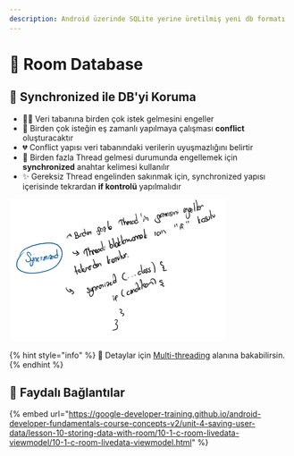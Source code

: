 ```yaml
---
description: Android üzerinde SQLite yerine üretilmiş yeni db formatı
---
```


# 💽 Room Database

## 💫 Synchronized ile DB'yi Koruma

* 👮‍♂️ Veri tabanına birden çok istek gelmesini engeller
* 🐞 Birden çok isteğin eş zamanlı yapılmaya çalışması **conflict** oluşturacaktır
* 💔 Conflict yapısı veri tabanındaki verilerin uyuşmazlığını belirtir
* 🚫 Birden fazla Thread gelmesi durumunda engellemek için **synchronized** anahtar kelimesi kullanılır
* ✨ Gereksiz Thread engelinden sakınmak için, synchronized yapısı içerisinde tekrardan **if kontrolü** yapılmalıdır

![](../.gitbook/assets/image%20%2822%29.png)

{% hint style="info" %}
👀 Detaylar için [Multi-threading](multithreading.md) alanına bakabilirsin.
{% endhint %}

## 🔗 Faydalı Bağlantılar

{% embed url="https://google-developer-training.github.io/android-developer-fundamentals-course-concepts-v2/unit-4-saving-user-data/lesson-10-storing-data-with-room/10-1-c-room-livedata-viewmodel/10-1-c-room-livedata-viewmodel.html" %}

